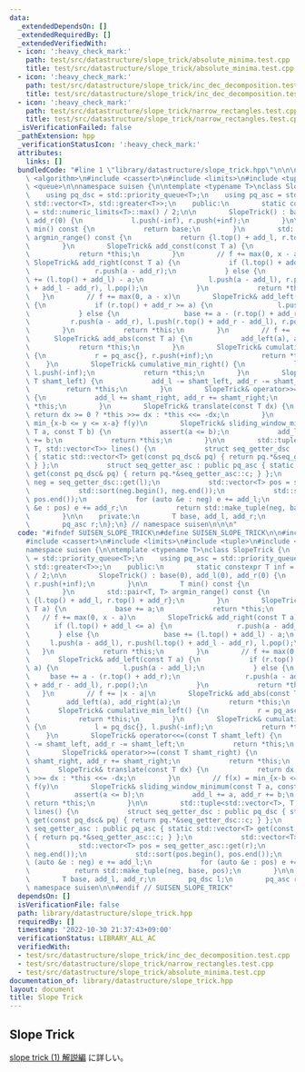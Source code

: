 ```yaml
---
data:
  _extendedDependsOn: []
  _extendedRequiredBy: []
  _extendedVerifiedWith:
  - icon: ':heavy_check_mark:'
    path: test/src/datastructure/slope_trick/absolute_minima.test.cpp
    title: test/src/datastructure/slope_trick/absolute_minima.test.cpp
  - icon: ':heavy_check_mark:'
    path: test/src/datastructure/slope_trick/inc_dec_decomposition.test.cpp
    title: test/src/datastructure/slope_trick/inc_dec_decomposition.test.cpp
  - icon: ':heavy_check_mark:'
    path: test/src/datastructure/slope_trick/narrow_rectangles.test.cpp
    title: test/src/datastructure/slope_trick/narrow_rectangles.test.cpp
  _isVerificationFailed: false
  _pathExtension: hpp
  _verificationStatusIcon: ':heavy_check_mark:'
  attributes:
    links: []
  bundledCode: "#line 1 \"library/datastructure/slope_trick.hpp\"\n\n\n\n#include\
    \ <algorithm>\n#include <cassert>\n#include <limits>\n#include <tuple>\n#include\
    \ <queue>\n\nnamespace suisen {\n\ntemplate <typename T>\nclass SlopeTrick {\n\
    \    using pq_dsc = std::priority_queue<T>;\n    using pq_asc = std::priority_queue<T,\
    \ std::vector<T>, std::greater<T>>;\n    public:\n        static constexpr T inf\
    \ = std::numeric_limits<T>::max() / 2;\n\n        SlopeTrick() : base(0), add_l(0),\
    \ add_r(0) {\n            l.push(-inf), r.push(+inf);\n        }\n\n        T\
    \ min() const {\n            return base;\n        }\n        std::pair<T, T>\
    \ argmin_range() const {\n            return {l.top() + add_l, r.top() + add_r};\n\
    \        }\n        SlopeTrick& add_const(const T a) {\n            base += a;\n\
    \            return *this;\n        }\n        // f += max(0, x - a)\n       \
    \ SlopeTrick& add_right(const T a) {\n            if (l.top() + add_l <= a) {\n\
    \                r.push(a - add_r);\n            } else {\n                base\
    \ += (l.top() + add_l) - a;\n                l.push(a - add_l), r.push(l.top()\
    \ + add_l - add_r), l.pop();\n            }\n            return *this;\n     \
    \   }\n        // f += max(0, a - x)\n        SlopeTrick& add_left(const T a)\
    \ {\n            if (r.top() + add_r >= a) {\n                l.push(a - add_l);\n\
    \            } else {\n                base += a - (r.top() + add_r);\n      \
    \          r.push(a - add_r), l.push(r.top() + add_r - add_l), r.pop();\n    \
    \        }\n            return *this;\n        }\n        // f += |x - a|\n  \
    \      SlopeTrick& add_abs(const T a) {\n            add_left(a), add_right(a);\n\
    \            return *this;\n        }\n        SlopeTrick& cumulative_min_left()\
    \ {\n            r = pq_asc{}, r.push(+inf);\n            return *this;\n    \
    \    }\n        SlopeTrick& cumulative_min_right() {\n            l = pq_dsc{},\
    \ l.push(-inf);\n            return *this;\n        }\n        SlopeTrick& operator<<=(const\
    \ T shamt_left) {\n            add_l -= shamt_left, add_r -= shamt_left;\n   \
    \         return *this;\n        }\n        SlopeTrick& operator>>=(const T shamt_right)\
    \ {\n            add_l += shamt_right, add_r += shamt_right;\n            return\
    \ *this;\n        }\n        SlopeTrick& translate(const T dx) {\n           \
    \ return dx >= 0 ? *this >>= dx : *this <<= -dx;\n        }\n        // f(x) =\
    \ min_{x-b <= y <= x-a} f(y)\n        SlopeTrick& sliding_window_minimum(const\
    \ T a, const T b) {\n            assert(a <= b);\n            add_l += a, add_r\
    \ += b;\n            return *this;\n        }\n\n        std::tuple<std::vector<T>,\
    \ T, std::vector<T>> lines() {\n            struct seq_getter_dsc : public pq_dsc\
    \ { static std::vector<T> get(const pq_dsc& pq) { return pq.*&seq_getter_dsc::c;\
    \ } };\n            struct seq_getter_asc : public pq_asc { static std::vector<T>\
    \ get(const pq_dsc& pq) { return pq.*&seq_getter_asc::c; } };\n            std::vector<T>\
    \ neg = seq_getter_dsc::get(l);\n            std::vector<T> pos = seq_getter_asc::get(r);\n\
    \            std::sort(neg.begin(), neg.end());\n            std::sort(pos.begin(),\
    \ pos.end());\n            for (auto &e : neg) e += add_l;\n            for (auto\
    \ &e : pos) e += add_r;\n            return std::make_tuple(neg, base, pos);\n\
    \        }\n\n    private:\n        T base, add_l, add_r;\n        pq_dsc l;\n\
    \        pq_asc r;\n};\n} // namespace suisen\n\n\n"
  code: "#ifndef SUISEN_SLOPE_TRICK\n#define SUISEN_SLOPE_TRICK\n\n#include <algorithm>\n\
    #include <cassert>\n#include <limits>\n#include <tuple>\n#include <queue>\n\n\
    namespace suisen {\n\ntemplate <typename T>\nclass SlopeTrick {\n    using pq_dsc\
    \ = std::priority_queue<T>;\n    using pq_asc = std::priority_queue<T, std::vector<T>,\
    \ std::greater<T>>;\n    public:\n        static constexpr T inf = std::numeric_limits<T>::max()\
    \ / 2;\n\n        SlopeTrick() : base(0), add_l(0), add_r(0) {\n            l.push(-inf),\
    \ r.push(+inf);\n        }\n\n        T min() const {\n            return base;\n\
    \        }\n        std::pair<T, T> argmin_range() const {\n            return\
    \ {l.top() + add_l, r.top() + add_r};\n        }\n        SlopeTrick& add_const(const\
    \ T a) {\n            base += a;\n            return *this;\n        }\n     \
    \   // f += max(0, x - a)\n        SlopeTrick& add_right(const T a) {\n      \
    \      if (l.top() + add_l <= a) {\n                r.push(a - add_r);\n     \
    \       } else {\n                base += (l.top() + add_l) - a;\n           \
    \     l.push(a - add_l), r.push(l.top() + add_l - add_r), l.pop();\n         \
    \   }\n            return *this;\n        }\n        // f += max(0, a - x)\n \
    \       SlopeTrick& add_left(const T a) {\n            if (r.top() + add_r >=\
    \ a) {\n                l.push(a - add_l);\n            } else {\n           \
    \     base += a - (r.top() + add_r);\n                r.push(a - add_r), l.push(r.top()\
    \ + add_r - add_l), r.pop();\n            }\n            return *this;\n     \
    \   }\n        // f += |x - a|\n        SlopeTrick& add_abs(const T a) {\n   \
    \         add_left(a), add_right(a);\n            return *this;\n        }\n \
    \       SlopeTrick& cumulative_min_left() {\n            r = pq_asc{}, r.push(+inf);\n\
    \            return *this;\n        }\n        SlopeTrick& cumulative_min_right()\
    \ {\n            l = pq_dsc{}, l.push(-inf);\n            return *this;\n    \
    \    }\n        SlopeTrick& operator<<=(const T shamt_left) {\n            add_l\
    \ -= shamt_left, add_r -= shamt_left;\n            return *this;\n        }\n\
    \        SlopeTrick& operator>>=(const T shamt_right) {\n            add_l +=\
    \ shamt_right, add_r += shamt_right;\n            return *this;\n        }\n \
    \       SlopeTrick& translate(const T dx) {\n            return dx >= 0 ? *this\
    \ >>= dx : *this <<= -dx;\n        }\n        // f(x) = min_{x-b <= y <= x-a}\
    \ f(y)\n        SlopeTrick& sliding_window_minimum(const T a, const T b) {\n \
    \           assert(a <= b);\n            add_l += a, add_r += b;\n           \
    \ return *this;\n        }\n\n        std::tuple<std::vector<T>, T, std::vector<T>>\
    \ lines() {\n            struct seq_getter_dsc : public pq_dsc { static std::vector<T>\
    \ get(const pq_dsc& pq) { return pq.*&seq_getter_dsc::c; } };\n            struct\
    \ seq_getter_asc : public pq_asc { static std::vector<T> get(const pq_dsc& pq)\
    \ { return pq.*&seq_getter_asc::c; } };\n            std::vector<T> neg = seq_getter_dsc::get(l);\n\
    \            std::vector<T> pos = seq_getter_asc::get(r);\n            std::sort(neg.begin(),\
    \ neg.end());\n            std::sort(pos.begin(), pos.end());\n            for\
    \ (auto &e : neg) e += add_l;\n            for (auto &e : pos) e += add_r;\n \
    \           return std::make_tuple(neg, base, pos);\n        }\n\n    private:\n\
    \        T base, add_l, add_r;\n        pq_dsc l;\n        pq_asc r;\n};\n} //\
    \ namespace suisen\n\n#endif // SUISEN_SLOPE_TRICK"
  dependsOn: []
  isVerificationFile: false
  path: library/datastructure/slope_trick.hpp
  requiredBy: []
  timestamp: '2022-10-30 21:37:43+09:00'
  verificationStatus: LIBRARY_ALL_AC
  verifiedWith:
  - test/src/datastructure/slope_trick/inc_dec_decomposition.test.cpp
  - test/src/datastructure/slope_trick/narrow_rectangles.test.cpp
  - test/src/datastructure/slope_trick/absolute_minima.test.cpp
documentation_of: library/datastructure/slope_trick.hpp
layout: document
title: Slope Trick
---
```

## Slope Trick

[slope trick (1) 解説編](https://maspypy.com/slope-trick-1-%E8%A7%A3%E8%AA%AC%E7%B7%A8) に詳しい。
